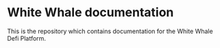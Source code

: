 # White Whale documentation

This is the repository which contains documentation for the White Whale Defi Platform.
